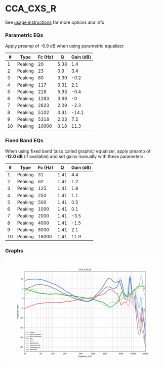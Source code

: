 # CCA_CXS_R
See [usage instructions](https://github.com/jaakkopasanen/AutoEq#usage) for more options and info.

### Parametric EQs
Apply preamp of -6.9 dB when using parametric equalizer.

|   # | Type    |   Fc (Hz) |    Q |   Gain (dB) |
|-----|---------|-----------|------|-------------|
|   1 | Peaking |        20 | 5.38 |         1.4 |
|   2 | Peaking |        23 | 0.9  |         3.4 |
|   3 | Peaking |        80 | 3.39 |        -0.2 |
|   4 | Peaking |       117 | 0.31 |         2.1 |
|   5 | Peaking |       218 | 5.93 |        -0.4 |
|   6 | Peaking |      1283 | 3.69 |        -0   |
|   7 | Peaking |      2623 | 2.09 |        -2.3 |
|   8 | Peaking |      5102 | 0.41 |       -14.1 |
|   9 | Peaking |      5318 | 2.03 |         7.2 |
|  10 | Peaking |     10000 | 0.18 |        11.3 |

### Fixed Band EQs
When using fixed band (also called graphic) equalizer, apply preamp of **-12.0 dB** (if available) and set gains manually with these parameters.

|   # | Type    |   Fc (Hz) |    Q |   Gain (dB) |
|-----|---------|-----------|------|-------------|
|   1 | Peaking |        31 | 1.41 |         4.4 |
|   2 | Peaking |        62 | 1.41 |         1.2 |
|   3 | Peaking |       125 | 1.41 |         1.9 |
|   4 | Peaking |       250 | 1.41 |         1.1 |
|   5 | Peaking |       500 | 1.41 |         0.5 |
|   6 | Peaking |      1000 | 1.41 |         0.1 |
|   7 | Peaking |      2000 | 1.41 |        -3.5 |
|   8 | Peaking |      4000 | 1.41 |        -1.5 |
|   9 | Peaking |      8000 | 1.41 |         2.1 |
|  10 | Peaking |     16000 | 1.41 |        11.9 |

### Graphs
![](./CCA_CXS_R.png)
